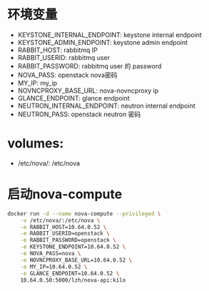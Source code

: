 # 环境变量
- KEYSTONE_INTERNAL_ENDPOINT: keystone internal endpoint
- KEYSTONE_ADMIN_ENDPOINT: keystone admin endpoint
- RABBIT_HOST: rabbitmq IP
- RABBIT_USERID: rabbitmq user
- RABBIT_PASSWORD: rabbitmq user 的 password
- NOVA_PASS: openstack nova密码
- MY_IP: my_ip
- NOVNCPROXY_BASE_URL: nova-novncproxy ip
- GLANCE_ENDPOINT: glance endpoint
- NEUTRON_INTERNAL_ENDPOINT: neutron internal endpoint
- NEUTRON_PASS: openstack neutron 密码

# volumes:
- /etc/nova/: /etc/nova

# 启动nova-compute
```bash
docker run -d --name nova-compute --privileged \
    -v /etc/nova/:/etc/nova \
    -e RABBIT_HOST=10.64.0.52 \
    -e RABBIT_USERID=openstack \
    -e RABBIT_PASSWORD=openstack \
    -e KEYSTONE_ENDPOINT=10.64.0.52 \
    -e NOVA_PASS=nova \
    -e NOVNCPROXY_BASE_URL=10.64.0.52 \
    -e MY_IP=10.64.0.52 \
    -e GLANCE_ENDPOINT=10.64.0.52 \
    10.64.0.50:5000/lzh/nova-api:kilo
```